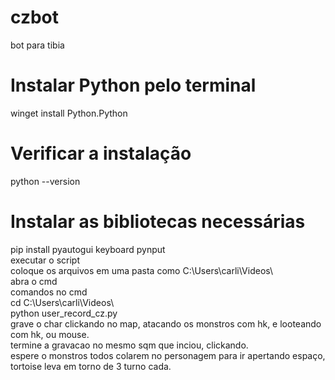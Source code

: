 # czbot
bot para tibia
<br>
# Instalar Python pelo terminal
winget install Python.Python
<br>
# Verificar a instalação
python --version
<br>
# Instalar as bibliotecas necessárias
pip install pyautogui keyboard pynput
<br>
executar o script<br>
coloque os arquivos em uma pasta como C:\Users\carli\Videos\ <br>
abra o cmd<br>
comandos no cmd<br>
cd C:\Users\carli\Videos\ <br>
python user_record_cz.py <br>
grave o char clickando no map, atacando os monstros com hk, e looteando com hk, ou mouse.<br>
termine a gravacao no mesmo sqm que inciou, clickando.<br>
espere o monstros todos colarem no personagem para ir apertando espaço, tortoise leva em torno de 3 turno cada.
